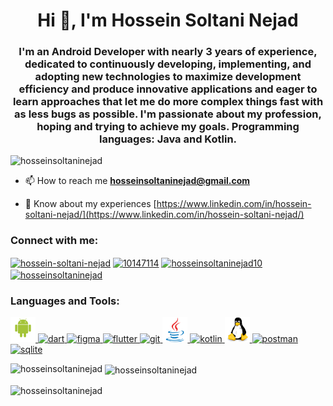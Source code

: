 <h1 align="center">Hi 👋, I'm Hossein Soltani Nejad</h1>
<h3 align="center">I'm an Android Developer with nearly 3 years of experience, dedicated to continuously developing, implementing, and adopting new technologies to maximize development efficiency and produce innovative applications and eager to learn approaches that let me do more complex things fast with as less bugs as possible. I'm passionate about my profession, hoping and trying to achieve my goals. Programming languages: Java and Kotlin.</h3>

<p align="left"> <img src="https://komarev.com/ghpvc/?username=hosseinsoltaninejad&label=Profile%20views&color=0e75b6&style=flat" alt="hosseinsoltaninejad" /> </p>


- 📫 How to reach me **hosseinsoltaninejad@gmail.com**

- 📄 Know about my experiences [https://www.linkedin.com/in/hossein-soltani-nejad/](https://www.linkedin.com/in/hossein-soltani-nejad/)

<h3 align="left">Connect with me:</h3>
<p align="left">
<a href="https://linkedin.com/in/hossein-soltani-nejad" target="blank"><img align="center" src="https://raw.githubusercontent.com/rahuldkjain/github-profile-readme-generator/master/src/images/icons/Social/linked-in-alt.svg" alt="hossein-soltani-nejad" height="30" width="40" /></a>
<a href="https://stackoverflow.com/users/10147114" target="blank"><img align="center" src="https://raw.githubusercontent.com/rahuldkjain/github-profile-readme-generator/master/src/images/icons/Social/stack-overflow.svg" alt="10147114" height="30" width="40" /></a>
<a href="https://instagram.com/hosseinsoltaninejad10" target="blank"><img align="center" src="https://raw.githubusercontent.com/rahuldkjain/github-profile-readme-generator/master/src/images/icons/Social/instagram.svg" alt="hosseinsoltaninejad10" height="30" width="40" /></a>
<a href="https://www.youtube.com/c/hosseinsoltaninejad" target="blank"><img align="center" src="https://raw.githubusercontent.com/rahuldkjain/github-profile-readme-generator/master/src/images/icons/Social/youtube.svg" alt="hosseinsoltaninejad" height="30" width="40" /></a>
</p>

<h3 align="left">Languages and Tools:</h3>
<p align="left"> <a href="https://developer.android.com" target="_blank" rel="noreferrer"> <img src="https://raw.githubusercontent.com/devicons/devicon/master/icons/android/android-original-wordmark.svg" alt="android" width="40" height="40"/> </a> <a href="https://dart.dev" target="_blank" rel="noreferrer"> <img src="https://www.vectorlogo.zone/logos/dartlang/dartlang-icon.svg" alt="dart" width="40" height="40"/> </a> <a href="https://www.figma.com/" target="_blank" rel="noreferrer"> <img src="https://www.vectorlogo.zone/logos/figma/figma-icon.svg" alt="figma" width="40" height="40"/> </a> <a href="https://flutter.dev" target="_blank" rel="noreferrer"> <img src="https://www.vectorlogo.zone/logos/flutterio/flutterio-icon.svg" alt="flutter" width="40" height="40"/> </a> <a href="https://git-scm.com/" target="_blank" rel="noreferrer"> <img src="https://www.vectorlogo.zone/logos/git-scm/git-scm-icon.svg" alt="git" width="40" height="40"/> </a> <a href="https://www.java.com" target="_blank" rel="noreferrer"> <img src="https://raw.githubusercontent.com/devicons/devicon/master/icons/java/java-original.svg" alt="java" width="40" height="40"/> </a> <a href="https://kotlinlang.org" target="_blank" rel="noreferrer"> <img src="https://www.vectorlogo.zone/logos/kotlinlang/kotlinlang-icon.svg" alt="kotlin" width="40" height="40"/> </a> <a href="https://www.linux.org/" target="_blank" rel="noreferrer"> <img src="https://raw.githubusercontent.com/devicons/devicon/master/icons/linux/linux-original.svg" alt="linux" width="40" height="40"/> </a> <a href="https://postman.com" target="_blank" rel="noreferrer"> <img src="https://www.vectorlogo.zone/logos/getpostman/getpostman-icon.svg" alt="postman" width="40" height="40"/> </a> <a href="https://www.sqlite.org/" target="_blank" rel="noreferrer"> <img src="https://www.vectorlogo.zone/logos/sqlite/sqlite-icon.svg" alt="sqlite" width="40" height="40"/> </a> </p>

<p><img align="left" src="https://github-readme-stats.vercel.app/api/top-langs?username=hosseinsoltaninejad&show_icons=true&locale=en&layout=compact" alt="hosseinsoltaninejad" /></p>

<p>&nbsp;<img align="center" src="https://github-readme-stats.vercel.app/api?username=hosseinsoltaninejad&show_icons=true&locale=en" alt="hosseinsoltaninejad" /></p>

<p><img align="center" src="https://github-readme-streak-stats.herokuapp.com/?user=hosseinsoltaninejad&" alt="hosseinsoltaninejad" /></p>
